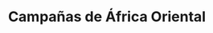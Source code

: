 ﻿---
title: "Campañas de África Oriental"
permalink: periodes_363.html
layout: periode
dataInici: 1940-06-10
dataFi: 1941-11-27
sidebar: periodes
pares:
  - id: 348
    title: "Europa / África"
    dataInici: "(1939-09-01)"
    dataFi: "(1945-05-07)"

fills:
  - id: 364
    title: "Ofensiva Británica"
    dataInici: "(1941-01-16)"
    dataFi: "(1941-11-28)"

jocsPrincipals:
jocsEscenaris:
jocsEpoca:
jocsEpocaEscenaris:
---
